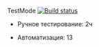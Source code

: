 TestMode
[![Build status](https://ci.appveyor.com/api/projects/status/xiyvl4grx744am19?svg=true)](https://ci.appveyor.com/project/JLissa/testmode)

- Ручное тестирование: 2ч

- Автоматизация: 13